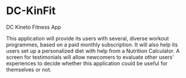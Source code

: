 # DC-KinFit
DC Kineto Fitness App

This application will provide its users with several, diverse workout programmes, based on a paid monthly subscription.
It will also help its users set up a personalized diet with help from a Nutrition Calculator.
A screen for testimonials will allow newcomers to evaluate other users' experiences to decide whether this application could be useful for themselves or not.
